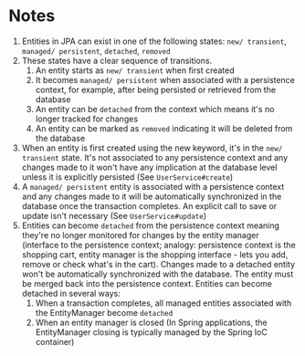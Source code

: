 # Notes

1. Entities in JPA can exist in one of the following states: `new/ transient`, `managed/ persistent`, `detached`, `removed` 
2. These states have a clear sequence of transitions.
   1. An entity starts as `new/ transient` when first created
   2. It becomes `managed/ persistent` when associated with a persistence context, for example, after being persisted or retrieved from the database
   3. An entity can be `detached` from the context which means it's no longer tracked for changes
   4. An entity can be marked as `removed` indicating it will be deleted from the database
3. When an entity is first created using the new keyword, it's in the `new/ transient` state. It's not associated to any persistence context and any changes made to it won't have any implication at the database level unless it is explicitly persisted (See `UserService#create`)
4. A `managed/ persistent` entity is associated with a persistence context and any changes made to it will be automatically synchronized in the database once the transaction completes. An explicit call to save or update isn't necessary (See `UserService#update`)
5. Entities can become `detached` from the persistence context meaning they're no longer monitored for changes by the entity manager (interface to the persistence context; analogy: persistence context is the shopping cart, entity manager is the shopping interface - lets you add, remove or check what's in the cart). Changes made to a detached entity won't be automatically synchronized with the database. The entity must be merged back into the persistence context. Entities can become detached in several ways:
   1. When a transaction completes, all managed entities associated with the EntityManager become `detached`
   2. When an entity manager is closed (In Spring applications, the EntityManager closing is typically managed by the Spring IoC container)